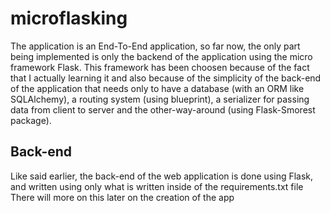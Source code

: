 # microflasking

The application is an End-To-End application, so far now, the only part being implemented is only the backend of the application using the micro framework Flask.
This framework has been choosen because of the fact that I actually learning it and also because of the simplicity of the back-end of the application
that needs only to have a database (with an ORM like SQLAlchemy), a routing system (using blueprint), a serializer for passing data from client to server
and the other-way-around (using Flask-Smorest package).

## Back-end

Like said earlier, the back-end of the web application is done using Flask, and written using only what is written inside of the requirements.txt file
There will more on this later on the creation of the app
